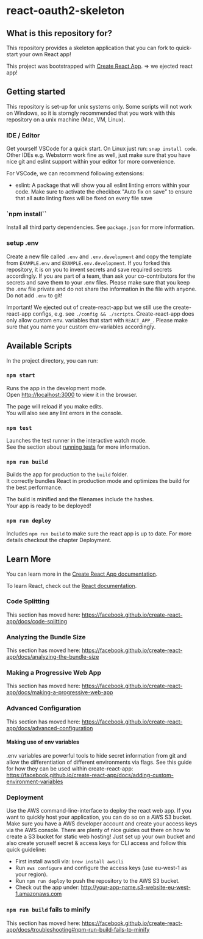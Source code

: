 # react-oauth2-skeleton

## What is this repository for?

This repository provides a skeleton application that you can fork to quick-start your own React app! 

This project was bootstrapped with [Create React App](https://github.com/facebook/create-react-app).
=> we ejected react app!

## Getting started

This repository is set-up for unix systems only. Some scripts will not work on Windows, so it is storngly recommended that you work with this repository on a unix machine (Mac, VM, Linux).

### IDE / Editor

Get yourself VSCode for a quick start. On Linux just run: `snap install code`. Other IDEs e.g. Webstorm work fine as well, just make sure that you have nice git and eslint support within your editor for more convenience.

For VSCode, we can recommend following extensions:

- eslint: A package that will show you all eslint linting errors within your code. Make sure to activate the checkbox "Auto fix on save" to ensure that all auto linting fixes will be fixed on every file save

### `npm install``

Install all third party dependencies. See `package.json` for more information.

### setup .env

Create a new file called `.env` and `.env.development` and copy the template from `EXAMPLE.env` and `EXAMPLE.env.development`. If you forked this repository, it is on you to invent secrets and save required secrets accordingly. If you are part of a team, than ask your co-contributors for the secrets and save them to your .env files. Please make sure that you keep the .env file private and do not share the information in the file with anyone. Do not add `.env` to git! 

Important! We ejected out of create-react-app but we still use the create-react-app configs, e.g. see `./config && ./scripts`. Create-react-app does only allow custom env. variables that start with `REACT_APP_`. Please make sure that you name your custom env-variables accordingly. 

## Available Scripts

In the project directory, you can run:

### `npm start`

Runs the app in the development mode.<br>
Open [http://localhost:3000](http://localhost:3000) to view it in the browser.

The page will reload if you make edits.<br>
You will also see any lint errors in the console.

### `npm test`

Launches the test runner in the interactive watch mode.<br>
See the section about [running tests](https://facebook.github.io/create-react-app/docs/running-tests) for more information.

### `npm run build`

Builds the app for production to the `build` folder.<br>
It correctly bundles React in production mode and optimizes the build for the best performance.

The build is minified and the filenames include the hashes.<br>
Your app is ready to be deployed!

### `npm run deploy`

Includes `npm run build` to make sure the react app is up to date. For more details checkout the chapter Deployment.

## Learn More

You can learn more in the [Create React App documentation](https://facebook.github.io/create-react-app/docs/getting-started).

To learn React, check out the [React documentation](https://reactjs.org/).

### Code Splitting

This section has moved here: https://facebook.github.io/create-react-app/docs/code-splitting

### Analyzing the Bundle Size

This section has moved here: https://facebook.github.io/create-react-app/docs/analyzing-the-bundle-size

### Making a Progressive Web App

This section has moved here: https://facebook.github.io/create-react-app/docs/making-a-progressive-web-app

### Advanced Configuration

This section has moved here: https://facebook.github.io/create-react-app/docs/advanced-configuration

#### Making use of env variables

.env variables are powerful tools to hide secret information from git and allow the differentiation of different environments via flags. See this guide for how they can be used within create-react-app: https://facebook.github.io/create-react-app/docs/adding-custom-environment-variables

### Deployment

Use the AWS command-line-interface to deploy the react web app. If you want to quickly host your application, you can do so on a AWS S3 bucket. Make sure you have a AWS developer account and create your access keys via the AWS console. There are plenty of nice guides out there on how to create a S3 bucket for static web hosting! Just set up your own bucket and also create yoruself secret & access keys for CLI access and follow this quick guideline: 

- First install awscli via: `brew install awscli`
- Run `aws configure` and configure the access keys (use eu-west-1 as your region).
- Run `npm run deploy` to push the repository to the AWS S3 bucket.
- Check out the app under: http://your-app-name.s3-website-eu-west-1.amazonaws.com

### `npm run build` fails to minify

This section has moved here: https://facebook.github.io/create-react-app/docs/troubleshooting#npm-run-build-fails-to-minify
